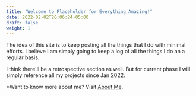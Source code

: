 ```yaml
---
title: "Welcome to Placeholder for Everything Amazing!"
date: 2022-02-02T20:06:24-05:00
draft: false
weight: 1
---
```


The idea of this site is to keep posting all the things that I do with minimal efforts. I believe I am simply going to keep a log of all the things I do an a regular basis.

I think there'll be a retrospective section as well. But for current phase I will simply reference all my projects since Jan 2022.

*Want to know more about me? Visit [About Me](/about).